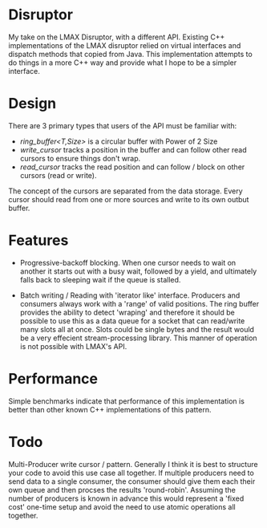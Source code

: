 Disruptor
=========

My take on the LMAX Disruptor, with a different API.  Existing
C++ implementations of the LMAX disruptor relied on virtual
interfaces and dispatch methods that copied from Java.  This
implementation attempts to do things in a more C++ way and
provide what I hope to be a simpler interface.

Design
=========

There are 3 primary types that users of the API must be familiar
with:

   * *ring_buffer<T,Size>*  is a circular buffer with Power of 2 Size
   * *write_cursor*         tracks a position in the buffer and can follow
                            other read cursors to ensure things don't wrap.
   * *read_cursor*          tracks the read position and can follow / block
                            on other cursors (read or write).

The concept of the cursors are separated from the data storage.  Every cursor
should read from one or more sources and write to its own outbut buffer.  

Features
==========
  * Progressive-backoff blocking.  When one cursor needs to wait on another it starts
out with a busy wait, followed by a yield, and ultimately falls back to sleeping
wait if the queue is stalled.  

  * Batch writing / Reading with 'iterator like' interface.  Producers and consumers
  always work with a 'range' of valid positions.   The ring buffer provides the
  ability to detect 'wraping' and therefore it should be possible to use this as
  a data queue for a socket that can read/write many slots all at once.  Slots
  could be single bytes and the result would be a very effecient stream-processing
  library.  This manner of operation is not possible with LMAX's API. 

Performance
===========
Simple benchmarks indicate that performance of this implementation is better than
other known C++ implementations of this pattern.  


Todo
===========
Multi-Producer write cursor / pattern.  Generally I think it is best to structure 
your code to avoid this use case all together.  If multiple producers need to
send data to a single consumer, the consumer should give them each their own queue
and then procses the results 'round-robin'.  Assuming the number of producers is
known in advance this would represent a 'fixed cost' one-time setup and avoid the
need to use atomic operations all together.



